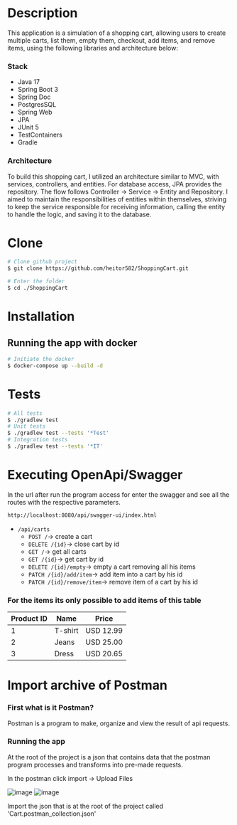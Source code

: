 # Description
This application is a simulation of a shopping cart, allowing users to create multiple carts, list them, empty them, checkout, add items, and remove items, using the following libraries and architecture below:

### Stack
- Java 17
- Spring Boot 3
- Spring Doc
- PostgresSQL
- Spring Web
- JPA
- JUnit 5
- TestContainers
- Gradle

### Architecture
To build this shopping cart, I utilized an architecture similar to MVC, with services, controllers, and entities. For database access, JPA provides the repository. The flow follows Controller -> Service -> Entity and Repository. I aimed to maintain the responsibilities of entities within themselves, striving to keep the service responsible for receiving information, calling the entity to handle the logic, and saving it to the database.

# Clone
```bash
# Clone github project
$ git clone https://github.com/heitor582/ShoppingCart.git

# Enter the folder
$ cd ./ShoppingCart
```
# Installation
## Running the app with docker
```bash
# Initiate the docker
$ docker-compose up --build -d
```
# Tests
```bash
# All tests
$ ./gradlew test
# Unit tests
$ ./gradlew test --tests '*Test'
# Integration tests
$ ./gradlew test --tests '*IT'
```
# Executing OpenApi/Swagger
In the url after run the program access for enter the swagger and see all the routes with the respective parameters.
 ```bash
 http://localhost:8080/api/swagger-ui/index.html
```
 - `/api/carts`
   - `POST /`-> create a cart
   - `DELETE /{id}`-> close cart by id
   - `GET /`-> get all carts
   - `GET /{id}`-> get cart by id
   - `DELETE /{id}/empty`-> empty a cart removing all his items
   - `PATCH /{id}/add/item`-> add item into a cart by his id
   - `PATCH /{id}/remove/item`-> remove item of a cart by his id

### For the items its only possible to add items of this table
| Product ID | Name    | Price     |
|------------|---------|-----------|
| 1          | T-shirt | USD 12.99 |
| 2          | Jeans   | USD 25.00 |
| 3          | Dress   | USD 20.65 |

# Import archive of Postman
### First what is it Postman?
Postman is a program to make, organize and view the result of api requests.
### Running the app
At the root of the project is a json that contains data that the postman program processes and transforms into pre-made requests.

In the postman click import -> Upload Files

![image](https://user-images.githubusercontent.com/58075535/124396541-92e1f900-dce0-11eb-9a0f-68eed8e69eb7.png)
![image](https://user-images.githubusercontent.com/58075535/124396554-9bd2ca80-dce0-11eb-9ceb-69372af6613f.png)


Import the json that is at the root of the project called 'Cart.postman_collection.json'



